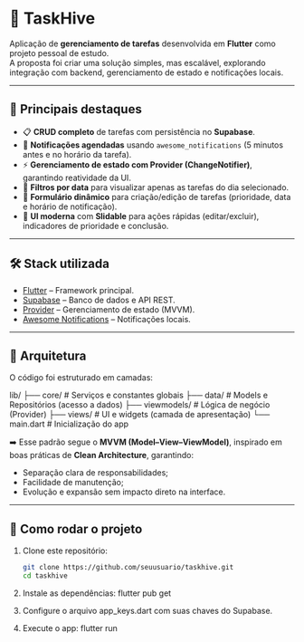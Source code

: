 # 🐝 TaskHive

Aplicação de **gerenciamento de tarefas** desenvolvida em **Flutter** como projeto pessoal de estudo.  
A proposta foi criar uma solução simples, mas escalável, explorando integração com backend, gerenciamento de estado e notificações locais.

---

## 🔑 Principais destaques
- 📋 **CRUD completo** de tarefas com persistência no **Supabase**.  
- 🔔 **Notificações agendadas** usando `awesome_notifications` (5 minutos antes e no horário da tarefa).  
- ⚡ **Gerenciamento de estado com Provider (ChangeNotifier)**, garantindo reatividade da UI.  
- 📅 **Filtros por data** para visualizar apenas as tarefas do dia selecionado.  
- 📝 **Formulário dinâmico** para criação/edição de tarefas (prioridade, data e horário de notificação).  
- 🎨 **UI moderna** com **Slidable** para ações rápidas (editar/excluir), indicadores de prioridade e conclusão.  

---

## 🛠️ Stack utilizada
- [Flutter](https://flutter.dev/) – Framework principal.  
- [Supabase](https://supabase.com/) – Banco de dados e API REST.  
- [Provider](https://pub.dev/packages/provider) – Gerenciamento de estado (MVVM).  
- [Awesome Notifications](https://pub.dev/packages/awesome_notifications) – Notificações locais.  

---

## 📐 Arquitetura
O código foi estruturado em camadas:

lib/
├── core/ # Serviços e constantes globais
├── data/ # Models e Repositórios (acesso a dados)
├── viewmodels/ # Lógica de negócio (Provider)
├── views/ # UI e widgets (camada de apresentação)
└── main.dart # Inicialização do app

➡️ Esse padrão segue o **MVVM (Model–View–ViewModel)**, inspirado em boas práticas de **Clean Architecture**, garantindo:  
- Separação clara de responsabilidades;  
- Facilidade de manutenção;  
- Evolução e expansão sem impacto direto na interface.  

---

## 🚀 Como rodar o projeto
1. Clone este repositório:
   ```bash
   git clone https://github.com/seuusuario/taskhive.git
   cd taskhive

2. Instale as dependências:
flutter pub get


3. Configure o arquivo app_keys.dart com suas chaves do Supabase.

4. Execute o app:
flutter run
